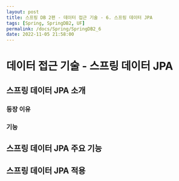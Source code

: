 ```yaml
---
layout: post
title: 스프링 DB 2편 - 데이터 접근 기술 - 6. 스프링 데이터 JPA
tags: [Spring, SpringDB2, UF]
permalink: /docs/Spring/SpringDB2_6
date: 2022-11-05 21:58:00
---
```

# 데이터 접근 기술 - 스프링 데이터 JPA

## 스프링 데이터 JPA 소개
### 등장 이유
### 기능
## 스프링 데이터 JPA 주요 기능
## 스프링 데이터 JPA 적용